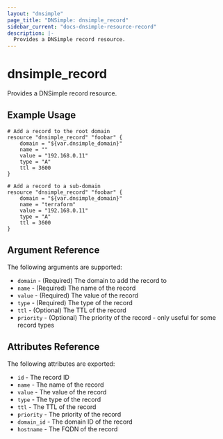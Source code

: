 ```yaml
---
layout: "dnsimple"
page_title: "DNSimple: dnsimple_record"
sidebar_current: "docs-dnsimple-resource-record"
description: |-
  Provides a DNSimple record resource.
---
```


# dnsimple\_record

Provides a DNSimple record resource.

## Example Usage

```
# Add a record to the root domain
resource "dnsimple_record" "foobar" {
	domain = "${var.dnsimple_domain}"
	name = ""
	value = "192.168.0.11"
	type = "A"
	ttl = 3600
}
```

```
# Add a record to a sub-domain
resource "dnsimple_record" "foobar" {
	domain = "${var.dnsimple_domain}"
	name = "terraform"
	value = "192.168.0.11"
	type = "A"
	ttl = 3600
}
```

## Argument Reference

The following arguments are supported:

* `domain` - (Required) The domain to add the record to
* `name` - (Required) The name of the record
* `value` - (Required) The value of the record
* `type` - (Required) The type of the record
* `ttl` - (Optional) The TTL of the record
* `priority` - (Optional) The priority of the record - only useful for some record types


## Attributes Reference

The following attributes are exported:

* `id` - The record ID
* `name` - The name of the record
* `value` - The value of the record
* `type` - The type of the record
* `ttl` - The TTL of the record
* `priority` - The priority of the record
* `domain_id` - The domain ID of the record
* `hostname` - The FQDN of the record
